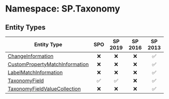 # Namespace: SP.Taxonomy

## Entity Types

Entity Type | SPO | SP 2019 | SP 2016 | SP 2013
----------|:---:|:-------:|:-------:|:-------:
[ChangeInformation](./EntityTypes/ChangeInformation.md) | ❌ | ❌ | ❌ | ✅
[CustomPropertyMatchInformation](./EntityTypes/CustomPropertyMatchInformation.md) | ❌ | ❌ | ❌ | ✅
[LabelMatchInformation](./EntityTypes/LabelMatchInformation.md) | ❌ | ❌ | ❌ | ✅
[TaxonomyField](./EntityTypes/TaxonomyField.md) | ✅ | ✅ | ❌ | ✅
[TaxonomyFieldValueCollection](./EntityTypes/TaxonomyFieldValueCollection.md) | ❌ | ❌ | ❌ | ✅